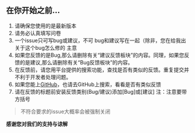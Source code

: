## 在你开始之前...

1. 请确保您使用的是最新版本
2. 请务必认真填写问卷
3.  一个issue只可写bug或建议，不可 bug和建议写在一起（除非，您在给我出 关于这个bug怎么修的 主意
4. 如果您反馈的是Bug,那么请删除有关“建议反馈板块”的内容。同理，如果您反馈的是建议,那么请删除有关“Bug反馈板块”的内容。
5. 在反馈前，请您用平台提供的搜索功能，查找是否有类似的反馈。重复提交并不利于开发者处理问题。
6. 如果您能上[GitHub](https://github.com/xianyongjian080402/Minecraft-Optimal-Starter_2/issues)，也请去GitHub上搜索，看看是否有类似反馈
7. 请在反馈的标题前安装反馈类别(Bug/建议)添加[Bug]或[建议]  注：注意要带方括号

> 不符合要求的issue大概率会被强制关闭

**感谢您对我们的支持与谅解**
